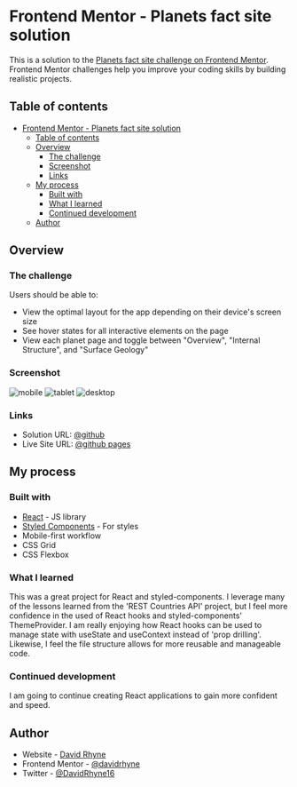 # Frontend Mentor - Planets fact site solution

This is a solution to the [Planets fact site challenge on Frontend Mentor](https://www.frontendmentor.io/challenges/planets-fact-site-gazqN8w_f). Frontend Mentor challenges help you improve your coding skills by building realistic projects. 

## Table of contents

- [Frontend Mentor - Planets fact site solution](#frontend-mentor---planets-fact-site-solution)
  - [Table of contents](#table-of-contents)
  - [Overview](#overview)
    - [The challenge](#the-challenge)
    - [Screenshot](#screenshot)
    - [Links](#links)
  - [My process](#my-process)
    - [Built with](#built-with)
    - [What I learned](#what-i-learned)
    - [Continued development](#continued-development)
  - [Author](#author)

## Overview

### The challenge

Users should be able to:

- View the optimal layout for the app depending on their device's screen size
- See hover states for all interactive elements on the page
- View each planet page and toggle between "Overview", "Internal Structure", and "Surface Geology"

### Screenshot

![mobile](https://user-images.githubusercontent.com/63062052/126543765-9ca47c74-a0c9-4a95-ba6c-7d8a341fab73.png)
![tablet](https://user-images.githubusercontent.com/63062052/126543928-2e18a904-8ecb-4ef7-aafd-f7ff781a2817.png)
![desktop](https://user-images.githubusercontent.com/63062052/126544073-0c2066e9-067b-48d3-af21-509d7a521ea9.png)

### Links

- Solution URL: [@github](https://github.com/davidrhyne/planets-fact-site)
- Live Site URL: [@github pages](https://davidrhyne.github.io/planets-fact-site/)

## My process

### Built with

- [React](https://reactjs.org/) - JS library
- [Styled Components](https://styled-components.com/) - For styles
- Mobile-first workflow
- CSS Grid
- CSS Flexbox

### What I learned

This was a great project for React and styled-components.  I leverage many of the lessons learned from the 'REST Countries API' project, but I feel more confidence in the used of React hooks and styled-components' ThemeProvider.  I am really enjoying how React hooks can be used to manage state with useState and useContext instead of 'prop drilling'.  Likewise, I feel the file structure allows for more reusable and manageable code.

### Continued development

I am going to continue creating React applications to gain more confident and speed.

## Author

- Website - [David Rhyne](http://david-rhyne.com)
- Frontend Mentor - [@davidrhyne](https://www.frontendmentor.io/profile/davidrhyne)
- Twitter - [@DavidRhyne16](https://www.twitter.com/DavidRhyne16)
